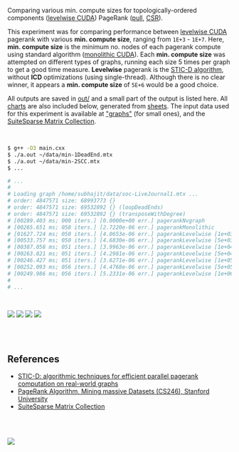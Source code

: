 Comparing various min. compute sizes for topologically-ordered components
([levelwise CUDA]) PageRank ([pull], [CSR]).

This experiment was for comparing performance between [levelwise CUDA] pagerank
with various **min. compute size**, ranging from `1E+3` - `1E+7`. Here,
**min. compute size** is the minimum no. nodes of each pagerank compute using
standard algorithm ([monolithic CUDA]). Each **min. compute size** was
attempted on different types of graphs, running each size 5 times per graph to
get a good time measure. **Levelwise** pagerank is the [STIC-D algorithm],
without **ICD** optimizations (using single-thread). Although there is no clear
winner, it appears a **min. compute size** of `5E+6` would be a good choice.

All outputs are saved in [out/](out/) and a small part of the output is listed
here. All [charts] are also included below, generated from [sheets]. The input
data used for this experiment is available at ["graphs"] (for small ones), and
the [SuiteSparse Matrix Collection].

<br>

```bash
$ g++ -O3 main.cxx
$ ./a.out ~/data/min-1DeadEnd.mtx
$ ./a.out ~/data/min-2SCC.mtx
$ ...

# ...
#
# Loading graph /home/subhajit/data/soc-LiveJournal1.mtx ...
# order: 4847571 size: 68993773 {}
# order: 4847571 size: 69532892 {} (loopDeadEnds)
# order: 4847571 size: 69532892 {} (transposeWithDegree)
# [00289.403 ms; 000 iters.] [0.0000e+00 err.] pagerankNvgraph
# [00265.651 ms; 058 iters.] [2.7220e-06 err.] pagerankMonolithic
# [01627.724 ms; 050 iters.] [4.0653e-06 err.] pagerankLevelwise [1e+03 min-compute-size]
# [00533.757 ms; 050 iters.] [4.6830e-06 err.] pagerankLevelwise [5e+03 min-compute-size]
# [00387.058 ms; 051 iters.] [3.9963e-06 err.] pagerankLevelwise [1e+04 min-compute-size]
# [00263.821 ms; 051 iters.] [4.2981e-06 err.] pagerankLevelwise [5e+04 min-compute-size]
# [00246.427 ms; 051 iters.] [3.6271e-06 err.] pagerankLevelwise [1e+05 min-compute-size]
# [00252.093 ms; 056 iters.] [4.4768e-06 err.] pagerankLevelwise [5e+05 min-compute-size]
# [00249.986 ms; 056 iters.] [5.2331e-06 err.] pagerankLevelwise [1e+06 min-compute-size]
#
# ...
```

<br>

[![](https://i.imgur.com/Mufuphe.png)][sheets]
[![](https://i.imgur.com/eAVrM2S.png)][sheets]
[![](https://i.imgur.com/vGwZuBS.png)][sheets]
[![](https://i.imgur.com/PyXG9Fk.png)][sheets]

<br>
<br>


## References

- [STIC-D: algorithmic techniques for efficient parallel pagerank computation on real-world graphs][STIC-D algorithm]
- [PageRank Algorithm, Mining massive Datasets (CS246), Stanford University](http://snap.stanford.edu/class/cs246-videos-2019/lec9_190205-cs246-720.mp4)
- [SuiteSparse Matrix Collection]

<br>
<br>

[![](https://i.imgur.com/j3ml4cd.jpg)](https://www.youtube.com/watch?v=4Xw0MrllRfQ)

[SuiteSparse Matrix Collection]: https://suitesparse-collection-website.herokuapp.com
[STIC-D algorithm]: https://www.slideshare.net/SubhajitSahu/sticd-algorithmic-techniques-for-efficient-parallel-pagerank-computation-on-realworld-graphs
[monolithic CUDA]: https://github.com/puzzlef/pagerank-cuda-monolithic-vs-levelwise
[levelwise CUDA]: https://github.com/puzzlef/pagerank-cuda-monolithic-vs-levelwise
["graphs"]: https://github.com/puzzlef/graphs
[pull]: https://github.com/puzzlef/pagerank-push-vs-pull
[CSR]: https://github.com/puzzlef/pagerank-class-vs-csr
[charts]: https://photos.app.goo.gl/QLLLb1H2rRZiyv3i6
[sheets]: https://docs.google.com/spreadsheets/d/1LzuNes4EUm1t5Zl8Oq2_lZAAnOSWlpj19ShV-xtc3Cs/edit?usp=sharing

